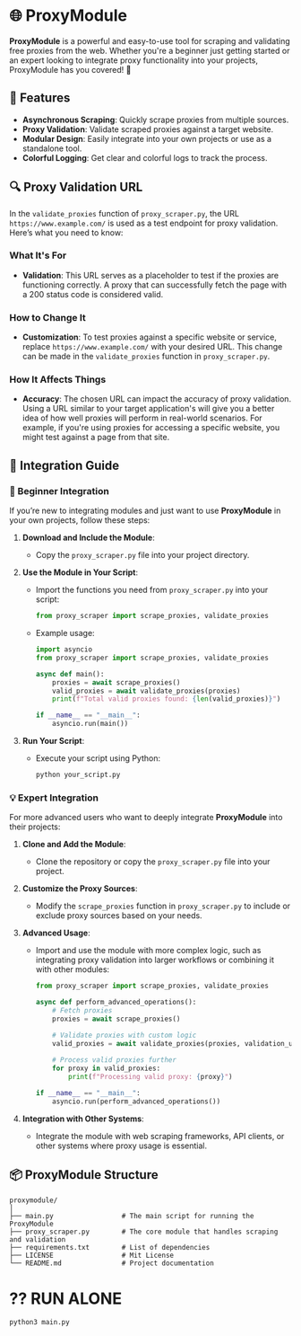 # 🌐 ProxyModule

**ProxyModule** is a powerful and easy-to-use tool for scraping and validating free proxies from the web. Whether you're a beginner just getting started or an expert looking to integrate proxy functionality into your projects, ProxyModule has you covered! 🎉

## 🚀 Features
- **Asynchronous Scraping**: Quickly scrape proxies from multiple sources.
- **Proxy Validation**: Validate scraped proxies against a target website.
- **Modular Design**: Easily integrate into your own projects or use as a standalone tool.
- **Colorful Logging**: Get clear and colorful logs to track the process.

## 🔍 Proxy Validation URL

In the `validate_proxies` function of `proxy_scraper.py`, the URL `https://www.example.com/` is used as a test endpoint for proxy validation. Here’s what you need to know:

### What It's For
- **Validation**: This URL serves as a placeholder to test if the proxies are functioning correctly. A proxy that can successfully fetch the page with a 200 status code is considered valid.

### How to Change It
- **Customization**: To test proxies against a specific website or service, replace `https://www.example.com/` with your desired URL. This change can be made in the `validate_proxies` function in `proxy_scraper.py`.

### How It Affects Things
- **Accuracy**: The chosen URL can impact the accuracy of proxy validation. Using a URL similar to your target application's will give you a better idea of how well proxies will perform in real-world scenarios. For example, if you're using proxies for accessing a specific website, you might test against a page from that site.

## 📄 Integration Guide

### 🔰 Beginner Integration

If you’re new to integrating modules and just want to use **ProxyModule** in your own projects, follow these steps:

1. **Download and Include the Module**:
   - Copy the `proxy_scraper.py` file into your project directory.

2. **Use the Module in Your Script**:
   - Import the functions you need from `proxy_scraper.py` into your script:
     ```python
     from proxy_scraper import scrape_proxies, validate_proxies
     ```
   - Example usage:
     ```python
     import asyncio
     from proxy_scraper import scrape_proxies, validate_proxies

     async def main():
         proxies = await scrape_proxies()
         valid_proxies = await validate_proxies(proxies)
         print(f"Total valid proxies found: {len(valid_proxies)}")

     if __name__ == "__main__":
         asyncio.run(main())
     ```

3. **Run Your Script**:
   - Execute your script using Python:
     ```bash
     python your_script.py
     ```

### 💡 Expert Integration

For more advanced users who want to deeply integrate **ProxyModule** into their projects:

1. **Clone and Add the Module**:
   - Clone the repository or copy the `proxy_scraper.py` file into your project.

2. **Customize the Proxy Sources**:
   - Modify the `scrape_proxies` function in `proxy_scraper.py` to include or exclude proxy sources based on your needs.

3. **Advanced Usage**:
   - Import and use the module with more complex logic, such as integrating proxy validation into larger workflows or combining it with other modules:
     ```python
     from proxy_scraper import scrape_proxies, validate_proxies

     async def perform_advanced_operations():
         # Fetch proxies
         proxies = await scrape_proxies()

         # Validate proxies with custom logic
         valid_proxies = await validate_proxies(proxies, validation_url="https://your-custom-url.com/")
         
         # Process valid proxies further
         for proxy in valid_proxies:
             print(f"Processing valid proxy: {proxy}")

     if __name__ == "__main__":
         asyncio.run(perform_advanced_operations())
     ```

4. **Integration with Other Systems**:
   - Integrate the module with web scraping frameworks, API clients, or other systems where proxy usage is essential.

## 📦 ProxyModule Structure
```
proxymodule/
│
├── main.py                 # The main script for running the ProxyModule
├── proxy_scraper.py        # The core module that handles scraping and validation
├── requirements.txt        # List of dependencies
├── LICENSE                 # Mit License
└── README.md               # Project documentation
```

# ?? RUN ALONE
``python3 main.py``
